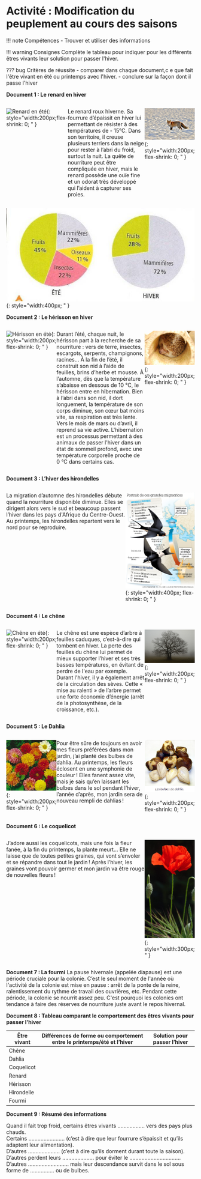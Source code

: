 # Activité : Modification du peuplement au cours des saisons

!!! note Compétences
    - Trouver et utiliser des informations

!!! warning Consignes
    Complète le tableau pour indiquer pour les différents êtres vivants leur solution pour passer l'hiver.
   
   
??? bug Critères de réussite
    - comparer dans chaque document,c e que fait l'être vivant en été ou printemps avec l'hiver.
    - conclure sur la façon dont il passe l'hiver


**Document 1 : Le renard en hiver**


<div markdown style="display: flex; flex-direction: row;  ">

![Renard en été](Pictures/photoRenardEte.png){: style="width:200px;flex-shrink: 0; " }

Le renard roux hiverne. Sa fourrure d’épaissit en hiver lui permettant de résister à des températures de - 15°C. Dans son territoire, il creuse plusieurs terriers dans la neige pour rester à l’abri du froid, surtout la nuit. La quête de nourriture peut être compliquée en hiver, mais le renard possède une ouïe fine et un odorat très développé qui l’aident à capturer ses proies.

![Renard en hiver](Pictures/photoRenardHiver.png){: style="width:200px; flex-shrink: 0; " }
</div>

![Graphique de l’alimentation du renard au cours des saisons](Pictures/graphAlimentationRenard.png){: style="width:400px;  " }


**Document 2 : Le hérisson en hiver**


<div markdown style="display: flex; flex-direction: row; ">

![Hérisson en été](Pictures/photoHerissonEte.png){: style="width:200px; flex-shrink: 0;  " }

Durant l’été, chaque nuit, le hérisson part à la recherche de sa nourriture : vers de terre, insectes, escargots, serpents, champignons, racines… À la fin de l’été, il construit son nid à l’aide de feuilles, brins d’herbe et mousse.
À l’automne, dès que la température s’abaisse en dessous de 10 °C, le hérisson entre en hibernation. Bien à l’abri dans son nid, il dort longuement, la température de son corps diminue, son cœur bat moins vite, sa respiration est très lente.
Vers le mois de mars ou d’avril, il reprend sa vie active.
L'hibernation est un processus permettant à des animaux de passer l'hiver dans un état de sommeil profond, avec une température corporelle proche de 0 °C dans certains cas.
 
![Hérisson en hiver](Pictures/photoHerissonHiver.png){: style="width:200px; flex-shrink: 0;  " }


</div>

**Document 3 : L’hiver des hirondelles** 

<div markdown style="display: flex; flex-direction: row; ">

La migration d’automne des hirondelles débute quand la nourriture disponible diminue. Elles se dirigent alors vers le sud et beaucoup passent l’hiver dans les pays d'Afrique du Centre-Ouest. 
Au printemps, les hirondelles repartent vers le nord pour se reproduire.

![Carte de migration des hirondelles](Pictures/carteMigratoionHirondelle1.png){: style="width:400px; flex-shrink: 0;  " }

</div>

**Document 4 : Le chêne**


<div markdown style="display: flex; flex-direction: row; ">

![Chêne en été](Pictures/photoCheneEte.png){: style="width:200px; flex-shrink: 0; " }

Le chêne est une espèce d’arbre à feuilles caduques, c’est-à-dire qui tombent en hiver. La perte des feuilles du chêne lui permet de mieux supporter l’hiver et ses très basses températures, en évitant de perdre de l'eau par exemple. Durant l'hiver, il y a également arrêt de la circulation des sèves. Cette « mise au ralenti » de l’arbre permet une forte économie d’énergie (arrêt de la photosynthèse, de la croissance, etc.).

 ![Chêne en hiver](Pictures/photoCheneHiver.png){: style="width:200px; flex-shrink: 0; " }

</div>

**Document 5 : Le Dahlia**

<div markdown style="display: flex; flex-direction: row; ">

![Dahlia en été](Pictures/photoDahliaEte.png){: style="width:200px; flex-shrink: 0; " }

Pour être sûre de toujours en avoir mes fleurs préférées dans mon jardin, j’ai planté des bulbes de dahlia. Au printemps, les fleurs éclosent en une symphonie de couleur ! Elles fanent assez vite, mais je sais qu’en laissant les bulbes dans le sol pendant l’hiver, l’année d’après, mon jardin sera de nouveau rempli de dahlias !

![Dahlia en hiver](Pictures/photoDahliaHiver.png){: style="width:200px; flex-shrink: 0; " }

</div>


**Document 6 : Le coquelicot**

<div markdown style="display: flex; flex-direction: row; ">

J’adore aussi les coquelicots, mais une fois la fleur fanée, à la fin du printemps, la plante meurt… Elle ne laisse que de toutes petites graines, qui vont s’envoler et se répandre dans tout le jardin ! Après l’hiver, les graines vont pouvoir germer et mon jardin va être rouge de nouvelles fleurs ! 


![Coquelicot](Pictures/photoCoquelicot.png){: style="width:300px; " }

</div>



**Document 7 : La fourmi**
La pause hivernale (appelée diapause) est une période cruciale pour la colonie. C’est le seul moment de l'année où l'activité de la colonie est mise en pause : arrêt de la ponte de la reine, ralentissement du rythme de travail des ouvrières, etc. Pendant cette période, la colonie se nourrit assez peu. C'est pourquoi les colonies ont tendance à faire des réserves de nourriture juste avant le repos hivernal.
 

**Document 8 : Tableau comparant le comportement des êtres vivants pour passer l'hiver**

| Être vivant | Différences de forme ou comportement entre le printemps/été et l’hiver | Solution pour passer l’hiver |
|----|----|----|
| Chêne | | |
| Dahlia  | | |
| Coquelicot  | | |
| Renard  | | |
| Hérisson  | | |
| Hirondelle  | | |
| Fourmi  | | |


**Document 9 : Résumé des informations**

Quand il fait trop froid, certains êtres vivants   ……………… vers des pays plus chauds.  
Certains   ………...………… (c’est à dire que leur fourrure s’épaissit et qu’ils adaptent leur alimentation).  
D’autres  ………………… (c’est à dire qu’ils dorment durant toute la saison).  
D’autres perdent leurs  ………………… pour éviter le  …………………………….  
D’autres  ……………………… mais leur descendance survit dans le sol sous forme de  .…………… ou de bulbes.